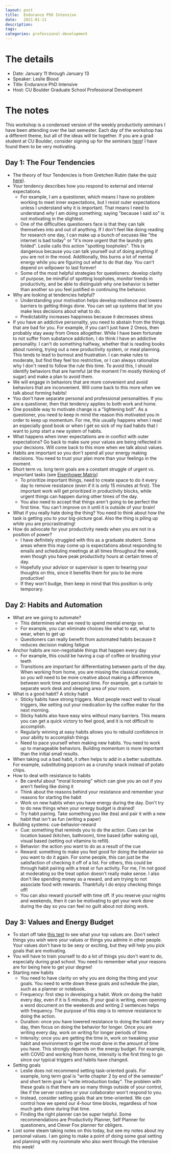 ```yaml
---
layout: post
title:  Endurance PhD Intensive
date:   2021-01-11
description: 
tags: 
categories: professional-development
---
```


# The details
- Date: January 11 through January 13
- Speaker: Leslie Blood
- Title: Endurance PhD Intensive
- Host: CU Boulder Graduate School Professional Development

# The notes

This workshop is a condensed version of the weekly productivity seminars I have been attending over the last semester. Each day of the workshop has a different theme, but all of the ideas will tie together. If you are a grad student at CU Boulder, consider signing up for the seminars [here](https://www.colorado.edu/graduateschool/endurance-phd)! I have found them to be very motivating.

## Day 1: The Four Tendencies

- The theory of four Tendencies is from Gretchen Rubin (take the quiz [here](https://quiz.gretchenrubin.com)).
- Your tendency describes how you respond to external and internal expectations. 
	- For example, I am a questioner, which means I have no problem working to meet inner expectations, but I resist outer expectations unless I understand why it is important. That means I need to understand _why_ I am doing something; saying "because I said so" is not motivating in the slightest.
	- One of the difficulties questioners face is that they can talk themselves into and out of anything. If I don't feel like doing reading for research one day, I can make up a bunch of excuses like "the internet is bad today" or "it's more urgent that the laundry gets folded". Leslie calls this action "spotting loopholes". This is dangerous because you can talk yourself out of doing anything if you are not in the mood. Additionally, this burns a lot of mental energy while you are figuring out what to do that day. You can't depend on willpower to last forever!
	- Some of the most helpful strategies for questioners: develop clarity of purpose, be mindful of spotting loopholes, monitor trends in productivity, and be able to distinguish why one behavior is better than another so you feel justified in continuing the behavior.
- Why are looking at tendencies helpful?
	- Understanding your motivation helps develop resilience and lowers barriers to getting things done. You can set up systems that let you make less decisions about what to do.
	- Predictability increases happiness because it decreases stress
- If you have an addictive personality, you need to abstain from the things that are bad for you. For example, if you can't just have 2 Oreos, then probably stay away from Oreos altogether. While I have been fortunate to not suffer from substance addiction, I do think I have an addictive personality. I can't do something halfway, whether that is reading books about running, trying out a new productivity system, or meal planning. This tends to lead to burnout and frustration. I can make rules to moderate, but find they feel too restrictive, or I can always rationalize why I don't need to follow the rule this time. To avoid this, I should identify behaviors that are harmful (at the moment I'm mostly thinking of sugar) and make a plan to avoid them.
- We will engage in behaviors that are more convenient and avoid behaviors that are inconvenient. Will come back to this more when we talk about forming habits!
- You don't have separate personal and professional personalities. If you are a questioner, then that tendency applies to both work and home.
- One possible way to motivate change is a "lightening bolt". As a questioner, you need to keep in mind the reason this motivated you in order to keep up momentum. For me, this usually happens when I read an especially good book or when I get so sick of my bad habits that I want to jump start a new system of habits.
- What happens when inner expectations are in conflict with outer expectations? Go back to make sure your values are being reflected in your decisions. Will come back to this more when we talk about values.
- Habits are important so you don't spend all your energy making decisions. You need to trust your plan more than your feelings in the moment.
- Short term vs. long term goals are a constant struggle of urgent vs. important tasks (see [Eisenhower Matrix](https://www.eisenhower.me/eisenhower-matrix/))
	- To prioritize important things, need to create space to do it every day to remove resistance (even if it is only 15 minutes at first). The important work will get prioritized in productivity blocks, while urgent things can happen during other times of the day.
	- You also need to accept that things aren't going to be perfect the first time. You can't improve on it until it is outside of your brain!
- What if you really hate doing the thing? You need to think about how the task is getting you to your big-picture goal. Also the thing is piling up while you are procrastinating!
- How do advocate for your productivity needs when you are not in a position of power? 
	- I have definitely struggled with this as a graduate student. Some areas where this may come up is expectations about responding to emails and scheduling meetings at all times throughout the week, even though you have peak productivity hours at certain times of day. 
	- Hopefully your advisor or supervisor is open to hearing your thoughts on this, since it benefits them for you to be more productive!
	- If they won't budge, then keep in mind that this position is only temporary.

## Day 2: Habits and Automation

- What are we going to automate?
	- This determines what we need to spend mental energy on.
	- For example, you can eliminate choices like what to eat, what to wear, when to get up
	- Questioners can really benefit from automated habits because it reduces decision making fatigue
- Anchor habits are non-negotiable things that happen every day
	- For example, this could be having a cup of coffee or brushing your teeth
	- Transitions are important for differentiating between parts of the day. When working from home, you are missing the classical commute, so you will need to be more creative about making a difference between work time and personal time. For example, get a curtain to separate work desk and sleeping area of your room.
- What is a good habit? A sticky habit
	- Sticky habits have strong triggers. Most people react well to visual triggers, like setting out your medication by the coffee maker for the next morning.
	- Sticky habits also have easy wins without many barriers. This means you can get a quick victory to feel good, and it is not difficult to accomplish.
	- Regularly winning at easy habits allows you to rebuild confidence in your ability to accomplish things
	- Need to pace yourself when making new habits. You need to work up to manageable behaviors. Building momentum is more important than the initial small results.
- When taking out a bad habit, it often helps to add in a better substitute. For example, substituting popcorn as a crunchy snack instead of potato chips.
- How to deal with resistance to habits
	- Be careful about "moral licensing" which can give you an out if you aren't feeling like doing it
	- Think about the reasons behind your resistance and remember your reasons for starting the habit
	- Work on new habits when you have energy during the day. Don't try to do new things when your energy budget is drained!
	- Try habit pairing. Take something you like (tea) and pair it with a new habit that isn't as fun (writing a paper) 
- Building systems: cue-behavior-reward
	- Cue: something that reminds you to do the action. Cues can be location based (kitchen, bathroom), time based (after waking up), visual based (setting out vitamins to refill). 
	- Behavior: the action you want to do as a result of the cue
	- Reward: something to make you feel good for doing the behavior so you want to do it again. For some people, this can just be the satisfaction of checking it off of a list. For others, this could be through habit pairing with a treat or fun activity. For me, I'm not good at moderating so the treat option doesn't really make sense. I also don't like spending money as a reward, and am trying to not associate food with rewards. Thankfully I do enjoy checking things off!
	- You can also reward yourself with time off. If you reserve your nights and weekends, then it can be motivating to get your work done during the day so you can feel no guilt about not doing work.

## Day 3: Values and Energy Budget

- To start off take [this test](https://personalvalu.es/personal-values-test) to see what your top values are. Don't select things you _wish_ were your values or things you admire in other people. Your values don't have to be sexy or exciting, but they will help you pick goals that are motivating.
- You will have to train yourself to do a lot of things you don't want to do, especially during grad school. You need to remember what your reasons are for being here to get your degree!
- Starting new habits
	- You need to have clarity on why you are doing the thing and your goals. You need to write down these goals and schedule the plan, such as a planner or notebook.
	- Frequency: first step in developing a habit. Work on doing the habit every day, even if it is 5 minutes. If your goal is writing, even opening a word document on the weekends and writing 2 sentences helps with frequency. The purpose of this step is to remove resistance to doing the action.
	- Duration: once you have lowered resistance to doing the habit every day, then focus on doing the behavior for longer. Once you are writing every day, work on writing for longer periods of time.
	- Intensity: once you are getting the time in, work on tweaking your habit and environment to get the most done in the amount of time you have. This strongly depends on the energy budget. For example, with COVID and working from home, intensity is the first thing to go since our typical triggers and habits have changed.
- Setting goals
	- Leslie does not recommend setting task-oriented goals. For example, long term goal is "write chapter 2 by end of the semester" and short term goal is "write introduction today". The problem with these goals is that there are so many things outside of your control, like if the server crashes or your collaborator won't respond to you.
	- Instead, consider setting goals that are time-oriented. We can control how we spend our 4-hour time blocks, regardless of how much gets done during that time.
	- Finding the right planner can be super helpful. Some recommendations are Productivity Planner, Self Planner for questioners, and Clever Fox planner for obligers.
- Lost some steam taking notes on this today, but see my notes about my personal values. I am going to make a point of doing some goal setting and planning with my roommate who also went through the intensive this week!